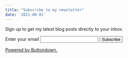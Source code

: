 ```yaml
---
title: "Subscribe to my newsletter"
date: '2021-08-01'
---
```


Sign up to get my latest blog posts directly to your inbox.

<form
  action="https://buttondown.email/api/emails/embed-subscribe/franciscoyira"
  method="post"
  target="popupwindow"
  onsubmit="window.open('https://buttondown.email/franciscoyira', 'popupwindow')"
  class="embeddable-buttondown-form"
>
  <label for="bd-email">Enter your email</label>
  <input type="email" name="email" id="bd-email" />
  <input type="hidden" value="1" name="embed" />
  <input type="submit" value="Subscribe" />
  <p>
    <a href="https://buttondown.email" target="_blank">Powered by Buttondown.</a>
  </p>
</form>